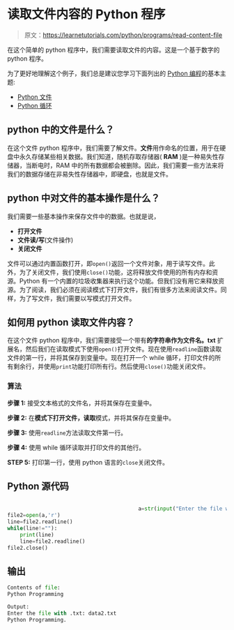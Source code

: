 # 读取文件内容的 Python 程序

> 原文：<https://learnetutorials.com/python/programs/read-content-file>

在这个简单的 python 程序中，我们需要读取文件的内容。这是一个基于数字的 python 程序。

为了更好地理解这个例子，我们总是建议您学习下面列出的 [Python 编程](../ "Python tutorial")的基本主题:

*   [Python 文件](../../python/file-operations "operators in python")
*   [Python 循环](../../python/python-loop-tutorials "operators in python")

## python 中的文件是什么？

在这个文件 python 程序中，我们需要了解文件。**文件**用作命名的位置，用于在硬盘中永久存储某些相关数据。我们知道，随机存取存储器( **RAM** )是一种易失性存储器，当断电时，RAM 中的所有数据都会被删除。因此，我们需要一些方法来将我们的数据存储在非易失性存储器中，即硬盘，也就是文件。

## python 中对文件的基本操作是什么？

我们需要一些基本操作来保存文件中的数据。也就是说，

*   **打开文件**
*   **文件读/写**(文件操作)
*   **关闭文件**

文件可以通过内置函数打开，即`open()`返回一个文件对象，用于读写文件。此外，为了关闭文件，我们使用`close()`功能，这将释放文件使用的所有内存和资源。Python 有一个内置的垃圾收集器来执行这个功能。但我们没有用它来释放资源。为了阅读，我们必须在阅读模式下打开文件，我们有很多方法来阅读文件。同样，为了写文件，我们需要以写模式打开文件。

## 如何用 python 读取文件内容？

在这个文件 python 程序中，我们需要接受一个带有**的字符串作为文件名。txt** 扩展名，然后我们在读取模式下使用`open()`打开文件。现在使用`readline`函数读取文件的第一行，并将其保存到变量中。现在打开一个 while 循环，打印文件的所有剩余行，并使用`print`功能打印所有行。然后使用`close()`功能关闭文件。

### 算法

**步骤 1:** 接受文本格式的文件名，并将其保存在变量中。

**步骤 2:** 在**模式下打开文件，读取**模式，并将其保存在变量中。

**步骤 3:** 使用`readline`方法读取文件第一行。

**步骤 4:** 使用 while 循环读取并打印文件的其他行。

**STEP 5:** 打印第一行，使用 python 语言的`close`关闭文件。

## Python 源代码

```py

                                          a=str(input("Enter the file with .txt:"))
file2=open(a,'r')
line=file2.readline()
while(line!=""):
    print(line)
    line=file2.readline()
file2.close()

```

## 输出

```py
Contents of file: 
Python Programming

Output: 
Enter the file with .txt: data2.txt
Python Programming.
```